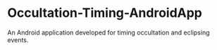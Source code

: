 # Occultation-Timing-AndroidApp
An Android application developed for timing occultation and eclipsing events.
